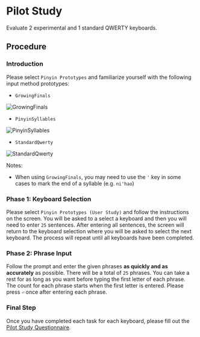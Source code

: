 # Pilot Study

Evaluate 2 experimental and 1 standard QWERTY keyboards.


## Procedure


### Introduction

Please select `Pinyin Prototypes` and familiarize yourself with the following input method prototypes:

* `GrowingFinals`

![GrowingFinals](https://raw.githubusercontent.com/rednoah/dual-swipe-pinyin/master/screenshots/PinyinSyllables.gif "GrowingFinals")

* `PinyinSyllables`

![PinyinSyllables](https://raw.githubusercontent.com/rednoah/dual-swipe-pinyin/master/screenshots/PinyinSyllables.gif "PinyinSyllables")

* `StandardQwerty`

![StandardQwerty](https://raw.githubusercontent.com/rednoah/dual-swipe-pinyin/master/screenshots/StandardQwerty.gif "StandardQwerty")


Notes:

* When using `GrowingFinals`, you may need to use the `'` key in some cases to mark the end of a syllable (e.g. `ni'hao`)


### Phase 1: Keyboard Selection
Please select `Pinyin Prototypes (User Study)` and follow the instructions on the screen. You will be asked to a select a keyboard and then you will need to enter `25` sentences. After entering all sentences, the screen will return to the keyboard selection where you will be asked to select the next keyboard. The process will repeat until all keyboards have been completed.


### Phase 2: Phrase Input
Follow the prompt and enter the given phrases **as quickly and as accurately** as possible. There will be a total of `25` phrases. You can take a rest for as long as you want before typing the first letter of each phrase. The count for each phrase starts when the first letter is entered. Please press `⏎` once after entering each phrase.


### Final Step
Once you have completed each task for each keyboard, please fill out the [Pilot Study Questionnaire](https://goo.gl/forms/h5IpYRM28MMJ5ozq2).
